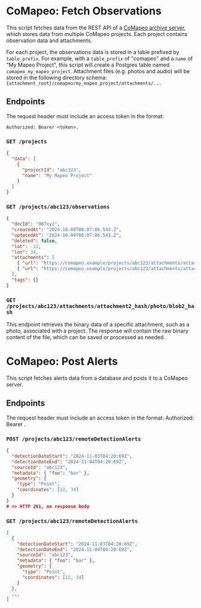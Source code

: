 # CoMapeo: Fetch Observations

This script fetches data from the REST API of a [CoMapeo archive server](https://github.com/digidem/comapeo-core/tree/server/src/server), which stores data from multiple CoMapeo projects. Each project contains observation data and attachments.

For each project, the observations data is stored in a table prefixed by `table_prefix`. For example, with a `table_prefix` of "comapeo" and a `name` of "My Mapeo Project", this script will create a Postgres table named `comapeo_my_mapeo_project`. Attachment files (e.g. photos and audio) will be stored in the following directory schema: `{attachment_root}/comapeo/my_mapeo_project/attachments/...`

## Endpoints

The request header must include an access token in the format: 

    Authorized: Bearer <token>.

### `GET /projects`

```json
{
  "data": [
    {
      "projectId": "abc123",
      "name": "My Mapeo Project"
    }
  ]
}
```

### `GET /projects/abc123/observations`

```json
{
  "docId": "987xyz",
  "createdAt": "2024-10-09T08:07:06.543.Z",
  "updatedAt": "2024-10-09T08:07:06.543.Z",
  "deleted": false,
  "lat": -12,
  "lon": 34,
  "attachments": [
    { "url": "https://comapeo.example/projects/abc123/attachments/attachment1_hash/photo/blob1_hash" },
    { "url": "https://comapeo.example/projects/abc123/attachments/attachment2_hash/photo/blob2_hash" }
  ],
  "tags": {}
}
```

### `GET /projects/abc123/attachments/attachment2_hash/photo/blob2_hash`

This endpoint retrieves the binary data of a specific attachment, such as a photo, associated with a project. The response will contain the raw binary content of the file, which can be saved or processed as needed.

# CoMapeo: Post Alerts

This script fetches alerts data from a database and posts it to a CoMapeo server.

## Endpoints

The request header must include an access token in the format: Authorized: Bearer <token>.

### `POST /projects/abc123/remoteDetectionAlerts`

```json
{
  "detectionDateStart": "2024-11-03T04:20:69Z",
  "detectionDateEnd": "2024-11-04T04:20:69Z",
  "sourceId": "abc123",
  "metadata": { "foo": "bar" },
  "geometry": {
    "type": "Point",
    "coordinates": [12, 34]
  }
}
# => HTTP 201, no response body
```

### `GET /projects/abc123/remoteDetectionAlerts`

```json
[
  {
    "detectionDateStart": "2024-11-03T04:20:69Z",
    "detectionDateEnd": "2024-11-04T04:20:69Z",
    "sourceId": "abc123",
    "metadata": { "foo": "bar" },
    "geometry": {
      "type": "Point",
      "coordinates": [12, 34]
    }
  },
  ...
]
```